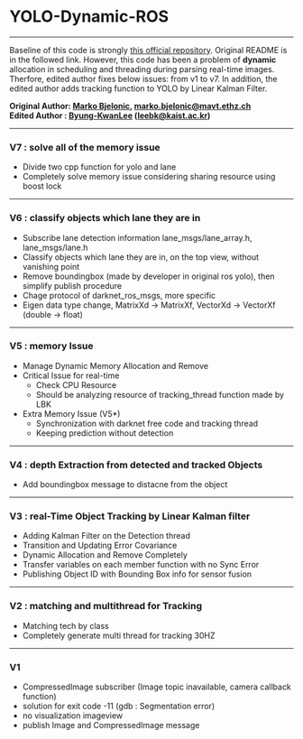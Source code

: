 # YOLO-Dynamic-ROS
___
Baseline of this code is strongly [this official repository](https://github.com/leggedrobotics/darknet_ros). Original README is in the followed link. However, this code has been a problem of **dynamic** allocation in scheduling and threading during parsing real-time images. Therfore, edited author fixes below issues: from v1 to v7. In addition, the edited author adds tracking function to YOLO by Linear Kalman Filter.

  **Original Author: [Marko Bjelonic](https://sites.google.com/site/bjelonicmarko/), marko.bjelonic@mavt.ethz.ch** <br />
  **Edited Author : [Byung-KwanLee](https://scholar.google.co.kr/citations?user=rl0JXCQAAAAJ&hl=en) (leebk@kaist.ac.kr)**
___

### V7 : solve all of the memory issue
- Divide two cpp function for yolo and lane
- Completely solve memory issue considering sharing resource using boost lock
___
### V6 : classify objects which lane they are in
- Subscribe lane detection information lane_msgs/lane_array.h, lane_msgs/lane.h
- Classify objects which lane they are in, on the top view, without vanishing point
- Remove boundingbox (made by developer in original ros yolo), then simplify publish procedure
- Chage protocol of darknet_ros_msgs, more specific
- Eigen data type change, MatrixXd -> MatrixXf, VectorXd -> VectorXf (double -> float)
___
### V5 : memory Issue
- Manage Dynamic Memory Allocation and Remove
- Critical Issue for real-time
    - Check CPU Resource
    - Should be analyzing resource of tracking_thread function made by LBK
- Extra Memory Issue (V5*)
    + Synchronization with darknet free code and tracking thread
    + Keeping prediction without detection
___

### V4 : depth Extraction from detected and tracked Objects
- Add boundingbox message to distacne from the object
___
### V3 : real-Time Object Tracking by Linear Kalman filter
- Adding Kalman Filter on the Detection thread
- Transition and Updating Error Covariance
- Dynamic Allocation and Remove Completely
- Transfer variables on each member function with no Sync Error
- Publishing Object ID with Bounding Box info for sensor fusion
___

### V2 : matching and multithread for Tracking
- Matching tech by class
- Completely generate multi thread for tracking 30HZ
___
### V1
- CompressedImage subscriber (Image topic inavailable, camera callback function)
- solution for exit code -11 (gdb : Segmentation error)
- no visualization imageview
- publish Image and CompressedImage message
